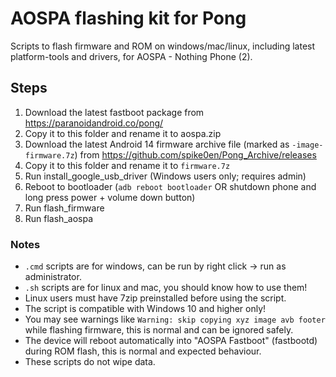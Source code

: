 # AOSPA flashing kit for Pong

Scripts to flash firmware and ROM on windows/mac/linux, including latest platform-tools and drivers, for AOSPA - Nothing Phone (2).

## Steps

1. Download the latest fastboot package from https://paranoidandroid.co/pong/
2. Copy it to this folder and rename it to aospa.zip
3. Download the latest Android 14 firmware archive file (marked as `-image-firmware.7z`) from https://github.com/spike0en/Pong_Archive/releases
4. Copy it to this folder and rename it to `firmware.7z`
5. Run install_google_usb_driver (Windows users only; requires admin)
6. Reboot to bootloader (`adb reboot bootloader` OR shutdown phone and long press power + volume down button)
7. Run flash_firmware
8. Run flash_aospa

### Notes
- `.cmd` scripts are for windows, can be run by right click -> run as administrator.
- `.sh` scripts are for linux and mac, you should know how to use them!
- Linux users must have 7zip preinstalled before using the script.
- The script is compatible with Windows 10 and higher only!
- You may see warnings like `Warning: skip copying xyz image avb footer` while flashing firmware, this is normal and can be ignored safely.
- The device will reboot automatically into "AOSPA Fastboot" (fastbootd) during ROM flash, this is normal and expected behaviour.
- These scripts do not wipe data.
